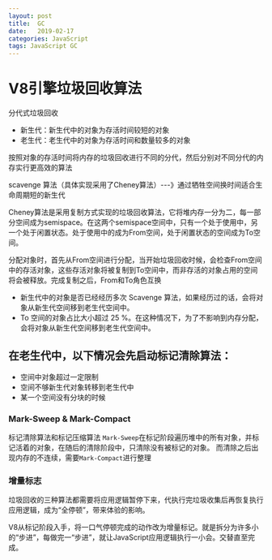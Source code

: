 ```yaml
---
layout: post
title:  GC
date:   2019-02-17
categories: JavaScript
tags: JavaScript GC
---
```


# V8引擎垃圾回收算法

分代式垃圾回收

- 新生代：新生代中的对象为存活时间较短的对象
- 老生代：老生代中的对象为存活时间和数量较多的对象

按照对象的存活时间将内存的垃圾回收进行不同的分代，然后分别对不同分代的内存实行更高效的算法

scavenge 算法（具体实现采用了Cheney算法）---》通过牺牲空间换时间适合生命周期短的新生代

Cheney算法是采用复制方式实现的垃圾回收算法，它将堆内存一分为二，每一部分空间成为semispace。在这两个semispace空间中，只有一个处于使用中，另一个处于闲置状态。处于使用中的成为From空间，处于闲置状态的空间成为To空间。

分配对象时，首先从From空间进行分配，当开始垃圾回收时候，会检查From空间中的存活对象，这些存活对象将被复制到To空间中，而非存活的对象占用的空间将会被释放。完成复制之后，From和To角色互换

- 新生代中的对象是否已经经历多次 Scavenge 算法，如果经历过的话，会将对象从新生代空间移到老生代空间中。
- To 空间的对象占比大小超过 25 %。在这种情况下，为了不影响到内存分配，会将对象从新生代空间移到老生代空间中。

## 在老生代中，以下情况会先启动标记清除算法：

- 空间中对象超过一定限制
- 空间不够新生代对象转移到老生代中
- 某一个空间没有分块的时候

### Mark-Sweep & Mark-Compact

标记清除算法和标记压缩算法
`Mark-Sweep`在标记阶段遍历堆中的所有对象，并标记活着的对象，在随后的清除阶段中，只清除没有被标记的对象。
而清除之后出现内存的不连续，需要`Mark-Compact`进行整理

### 增量标志

垃圾回收的三种算法都需要将应用逻辑暂停下来，代执行完垃圾收集后再恢复执行应用逻辑，成为“全停顿”，带来体验的影响。

V8从标记阶段入手，将一口气停顿完成的动作改为增量标记。就是拆分为许多小的“步进”，每做完一“步进”，就让JavaScript应用逻辑执行一小会。交替直至完成。
